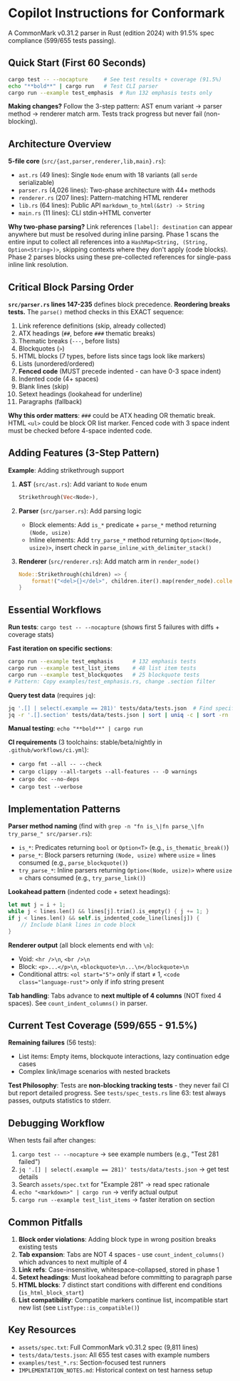# Copilot Instructions for Conformark

A CommonMark v0.31.2 parser in Rust (edition 2024) with 91.5% spec compliance (599/655 tests passing).

## Quick Start (First 60 Seconds)

```bash
cargo test -- --nocapture     # See test results + coverage (91.5%)
echo "**bold**" | cargo run   # Test CLI parser
cargo run --example test_emphasis  # Run 132 emphasis tests only
```

**Making changes?** Follow the 3-step pattern: AST enum variant → parser method → renderer match arm. Tests track progress but never fail (non-blocking).

## Architecture Overview

**5-file core** (`src/{ast,parser,renderer,lib,main}.rs`):
- `ast.rs` (49 lines): Single `Node` enum with 18 variants (all `serde` serializable)
- `parser.rs` (4,026 lines): Two-phase architecture with 44+ methods
- `renderer.rs` (207 lines): Pattern-matching HTML renderer
- `lib.rs` (64 lines): Public API `markdown_to_html(&str) -> String`
- `main.rs` (11 lines): CLI stdin→HTML converter

**Why two-phase parsing?** Link references `[label]: destination` can appear anywhere but must be resolved during inline parsing. Phase 1 scans the entire input to collect all references into a `HashMap<String, (String, Option<String>)>`, skipping contexts where they don't apply (code blocks). Phase 2 parses blocks using these pre-collected references for single-pass inline link resolution.

## Critical Block Parsing Order

**`src/parser.rs` lines 147-235** defines block precedence. **Reordering breaks tests.** The `parse()` method checks in this EXACT sequence:

1. Link reference definitions (skip, already collected)
2. ATX headings (`##`, before `###` thematic breaks)
3. Thematic breaks (`---`, before lists)
4. Blockquotes (`>`)
5. HTML blocks (7 types, before lists since tags look like markers)
6. Lists (unordered/ordered)
7. **Fenced code** (MUST precede indented - can have 0-3 space indent)
8. Indented code (4+ spaces)
9. Blank lines (skip)
10. Setext headings (lookahead for underline)
11. Paragraphs (fallback)

**Why this order matters**: `###` could be ATX heading OR thematic break. HTML `<ul>` could be block OR list marker. Fenced code with 3 space indent must be checked before 4-space indented code.

## Adding Features (3-Step Pattern)

**Example**: Adding strikethrough support

1. **AST** (`src/ast.rs`): Add variant to `Node` enum
   ```rust
   Strikethrough(Vec<Node>),
   ```

2. **Parser** (`src/parser.rs`): Add parsing logic
   - Block elements: Add `is_*` predicate + `parse_*` method returning `(Node, usize)`
   - Inline elements: Add `try_parse_*` method returning `Option<(Node, usize)>`, insert check in `parse_inline_with_delimiter_stack()`
   
3. **Renderer** (`src/renderer.rs`): Add match arm in `render_node()`
   ```rust
   Node::Strikethrough(children) => {
       format!("<del>{}</del>", children.iter().map(render_node).collect::<String>())
   }
   ```

## Essential Workflows

**Run tests**: `cargo test -- --nocapture` (shows first 5 failures with diffs + coverage stats)

**Fast iteration on specific sections**:
```bash
cargo run --example test_emphasis      # 132 emphasis tests
cargo run --example test_list_items    # 48 list item tests
cargo run --example test_blockquotes   # 25 blockquote tests
# Pattern: Copy examples/test_emphasis.rs, change .section filter
```

**Query test data** (requires `jq`):
```bash
jq '.[] | select(.example == 281)' tests/data/tests.json  # Find specific test
jq -r '.[].section' tests/data/tests.json | sort | uniq -c | sort -rn  # Count by section
```

**Manual testing**: `echo "**bold**" | cargo run`

**CI requirements** (3 toolchains: stable/beta/nightly in `.github/workflows/ci.yml`):
- `cargo fmt --all -- --check`
- `cargo clippy --all-targets --all-features -- -D warnings`
- `cargo doc --no-deps`
- `cargo test --verbose`

## Implementation Patterns

**Parser method naming** (find with `grep -n "fn is_\|fn parse_\|fn try_parse_" src/parser.rs`):
- `is_*`: Predicates returning `bool` or `Option<T>` (e.g., `is_thematic_break()`)
- `parse_*`: Block parsers returning `(Node, usize)` where `usize` = lines consumed (e.g., `parse_blockquote()`)
- `try_parse_*`: Inline parsers returning `Option<(Node, usize)>` where `usize` = chars consumed (e.g., `try_parse_link()`)

**Lookahead pattern** (indented code + setext headings):
```rust
let mut j = i + 1;
while j < lines.len() && lines[j].trim().is_empty() { j += 1; }
if j < lines.len() && self.is_indented_code_line(lines[j]) {
    // Include blank lines in code block
}
```

**Renderer output** (all block elements end with `\n`):
- Void: `<hr />\n`, `<br />\n`
- Block: `<p>...</p>\n`, `<blockquote>\n...\n</blockquote>\n`
- Conditional attrs: `<ol start="5">` only if start ≠ 1, `<code class="language-rust">` only if info string present

**Tab handling**: Tabs advance to **next multiple of 4 columns** (NOT fixed 4 spaces). See `count_indent_columns()` in parser.

## Current Test Coverage (599/655 - 91.5%)

**Remaining failures** (56 tests):
- List items: Empty items, blockquote interactions, lazy continuation edge cases
- Complex link/image scenarios with nested brackets

**Test Philosophy**: Tests are **non-blocking tracking tests** - they never fail CI but report detailed progress. See `tests/spec_tests.rs` line 63: test always passes, outputs statistics to stderr.

## Debugging Workflow

When tests fail after changes:
1. `cargo test -- --nocapture` → see example numbers (e.g., "Test 281 failed")
2. `jq '.[] | select(.example == 281)' tests/data/tests.json` → get test details
3. Search `assets/spec.txt` for "Example 281" → read spec rationale
4. `echo "<markdown>" | cargo run` → verify actual output
5. `cargo run --example test_list_items` → faster iteration on section

## Common Pitfalls

1. **Block order violations**: Adding block type in wrong position breaks existing tests
2. **Tab expansion**: Tabs are NOT 4 spaces - use `count_indent_columns()` which advances to next multiple of 4
3. **Link refs**: Case-insensitive, whitespace-collapsed, stored in phase 1
4. **Setext headings**: Must lookahead before committing to paragraph parse
5. **HTML blocks**: 7 distinct start conditions with different end conditions (`is_html_block_start`)
6. **List compatibility**: Compatible markers continue list, incompatible start new list (see `ListType::is_compatible()`)

## Key Resources

- `assets/spec.txt`: Full CommonMark v0.31.2 spec (9,811 lines)
- `tests/data/tests.json`: All 655 test cases with example numbers
- `examples/test_*.rs`: Section-focused test runners
- `IMPLEMENTATION_NOTES.md`: Historical context on test harness setup
